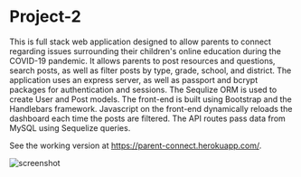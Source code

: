 # Project-2

This is full stack web application designed to allow parents to connect regarding issues surrounding their children's online education during the COVID-19 pandemic. It allows parents to post resources and questions, search posts, as well as filter posts by type, grade, school, and district. The application uses an express server, as well as passport and bcrypt packages for authentication and sessions. The Sequlize ORM is used to create User and Post models. The front-end is built using Bootstrap and the Handlebars framework. Javascript on the front-end dynamically reloads the dashboard each time the posts are filtered. The API routes pass data from MySQL using Sequelize queries. 

See the working version at https://parent-connect.herokuapp.com/.

![screenshot](https://github.com/paulsloderbeck/Project-2/blob/master/screenshot.png)